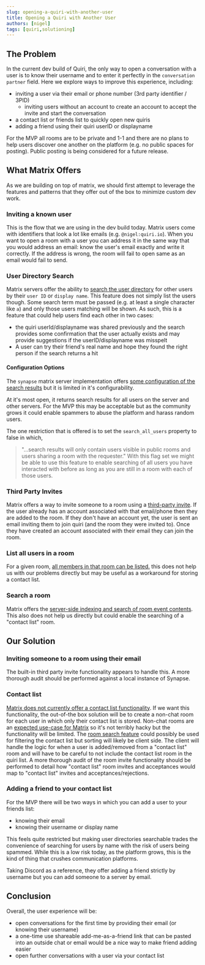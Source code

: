 ```yaml
---
slug: opening-a-quiri-with-another-user
title: Opening a Quiri with Another User
authors: [nigel]
tags: [quiri,solutioning]
---
```


## The Problem
In the current dev build of Quiri, the only way to open a conversation with a user is to know their username and to enter it perfectly in the `conversation partner` field. Here we explore ways to improve this experience, including:
- inviting a user via their email or phone number (3rd party identifier / 3PID)
    - inviting users without an account to create an account to accept the invite and start the conversation
- a contact list or friends list to quickly open new quiris
- adding a friend using their quiri userID or displayname

For the MVP all rooms are to be private and 1-1 and there are no plans to help users discover one another on the platform (e.g. no public spaces for posting). Public posting is being considered for a future release.



## What Matrix Offers
As we are building on top of matrix, we should first attempt to leverage the features and patterns that they offer out of the box to minimize custom dev work.

### Inviting a known user
This is the flow that we are using in the dev build today. Matrix users come with identifiers that look a lot like emails (e.g. `@nigel:quiri.io`). When you want to open a room with a user you can address it in the same way that you would address an email: know the user's email exactly and write it correctly. If the address is wrong, the room will fail to open same as an email would fail to send.

### User Directory Search
Matrix servers offer the ability to [search the user directory](https://spec.matrix.org/v1.11/client-server-api/#user-directory) for other users by their `user ID` or `display name`. This feature does not simply list the users though. Some search term must be passed (e.g. at least a single character like `a`) and only those users matching will be shown. As such, this is a feature that could help users find each other in two cases:
- the quiri userId/displayname was shared previously and the search provides some confirmation that the user actually exists and may provide suggestions if the userID/displayname was misspelt
- A user can try their friend's real name and hope they found the right person if the search returns a hit

#### Configuration Options
The `synapse` matrix server implementation offers [some configuration of the search results](https://element-hq.github.io/synapse/latest/usage/configuration/config_documentation.html#user_directory) but it is limited in it's configurability.

At it's most open, it returns search results for all users on the server and other servers. For the MVP this may be acceptable but as the community grows it could enable spammers to abuse the platform and harass random users.

The one restriction that is offered is to set the `search_all_users` property to false in which,
> "...search results will only contain users visible in public rooms and users sharing a room with the requester."
With this flag set we might be able to use this feature to enable searching of all users you have interacted with before as long as you are still in a room with each of those users.

### Third Party Invites
Matrix offers a way to invite someone to a room using a [third-party invite](https://spec.matrix.org/v1.12/client-server-api/#third-party-invites). If the user already has an account associated with that email/phone then they are added to the room. If they don't have an account yet, the user is sent an email inviting them to join quiri (and the room they were invited to). Once they have created an account associated with their email they can join the room.

### List all users in a room
For a given room, [all members in that room can be listed.](https://playground.matrix.org/#get-/_matrix/client/v3/rooms/-roomId-/members) this does not help us with our problems directly but may be useful as a workaround for storing a contact list.

### Search a room
Matrix offers the [server-side indexing and search of room event contents](https://playground.matrix.org/#post-/_matrix/client/v3/search). This also does not help us directly but could enable the searching of a "contact list" room.



## Our Solution

### Inviting someone to a room using their email
The built-in third party invite functionality appears to handle this. A more thorough audit should be performed against a local instance of Synapse.

### Contact list
[Matrix does not currently offer a contact list functionality](https://github.com/matrix-org/matrix-spec/issues/111). If we want this functionality, the out-of-the box solution will be to create a non-chat room for each user in which only their contact list is stored. Non-chat rooms are an [expected use-case for Matrix](https://spec.matrix.org/v1.12/client-server-api/#types) so it's not terribly hacky but the functionality will be limited. The [room search feature](https://playground.matrix.org/#post-/_matrix/client/v3/search) could possibly be used for filtering the contact list but sorting will likely be client side. The client will handle the logic for when a user is added/removed from a "contact list" room and will have to be careful to not include the contact list room in the quiri list. A more thorough audit of the room invite functionality should be performed to detail how "contact list" room invites and acceptances would map to "contact list" invites and acceptances/rejections.

### Adding a friend to your contact list
For the MVP there will be two ways in which you can add a user to your friends list:
- knowing their email
- knowing their username or display name

This feels quite restricted but making user directories searchable trades the convenience of searching for users by name with the risk of users being spammed. While this is a low risk today, as the platform grows, this is the kind of thing that crushes communication platforms.

Taking Discord as a reference, they offer adding a friend strictly by username but you can add someone to a server by email.

## Conclusion
Overall, the user experience will be:
- open conversations for the first time by providing their email (or knowing their username)
- a one-time use shareable add-me-as-a-friend link that can be pasted into an outside chat or email would be a nice way to make friend adding easier
- open further conversations with a user via your contact list